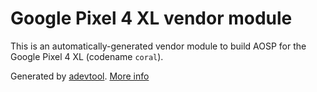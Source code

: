 # Google Pixel 4 XL vendor module

This is an automatically-generated vendor module to build AOSP for the Google Pixel 4 XL (codename `coral`).

Generated by [adevtool](https://github.com/GrapheneOS/adevtool). [More info](https://github.com/GrapheneOS/adevtool/blob/main/README.md)
